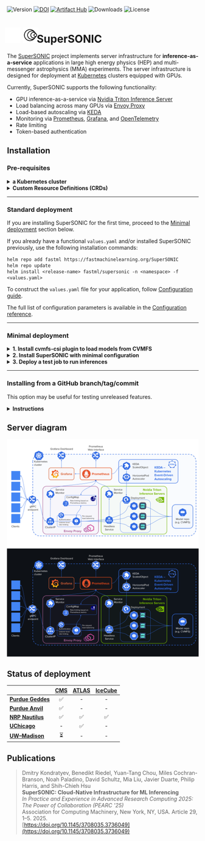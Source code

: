 ![Version](https://img.shields.io/github/v/release/fastmachinelearning/SuperSONIC)
[![DOI](https://zenodo.org/badge/876768230.svg)](https://doi.org/10.5281/zenodo.14815348)
[![Artifact Hub](https://img.shields.io/endpoint?url=https://artifacthub.io/badge/repository/supersonic)](https://artifacthub.io/packages/search?repo=supersonic)
![Downloads](https://img.shields.io/github/downloads/fastmachinelearning/SuperSONIC/total)
![License](https://img.shields.io/github/license/fastmachinelearning/SuperSONIC)

<h1>
<span style="margin: -10px -10px -10px -5px">
  <img src="./docs/img/SuperSONIC_small_light_128.png#gh-dark-mode-only" alt="logo" height="40">
  <img src="./docs/img/SuperSONIC_small_128.png#gh-light-mode-only" alt="logo" height="40">
</span>
   SuperSONIC
</h1>

The [SuperSONIC](http://fastmachinelearning.org/SuperSONIC/ "SuperSONIC") project implements server infrastructure for **inference-as-a-service**
applications in large high energy physics (HEP) and multi-messenger astrophysics
(MMA) experiments. The server infrastructure is designed for deployment at [Kubernetes](https://kubernetes.io) clusters equipped with GPUs.

Currently, SuperSONIC supports the following functionality:
- GPU inference-as-a-service via [Nvidia Triton Inference Server](https://developer.nvidia.com/triton-inference-server)
- Load balancing across many GPUs via [Envoy Proxy](envoyproxy.io)
- Load-based autoscaling via [KEDA](keda.sh)
- Monitoring via [Prometheus](https://prometheus.io), [Grafana](https://grafana.com), and [OpenTelemetry](https://opentelemetry.io/docs/collector/)
- Rate limiting
- Token-based authentication


## Installation

### Pre-requisites

  <details>
  <summary><strong>a Kubernetes cluster</strong></summary>
  ideally with access to GPUs, but CPUs are enough for a minimal deployment.
  </details>

  <details>
  <summary><strong>Custom Resource Definitions (CRDs)</strong></summary>

  These CRDs are not required for a minimal deployment.

  - [Prometheus](https://prometheus.io) CRDs

    If you are using an established Kubernetes cluster (e.g. at an HPC), there is a high chance that these CRDs are already installed. Otherwise, cluster admin can use the following commands:
    <details>
    <summary><strong>How to install Prometheus CRDs</strong></summary>

    ```
    helm repo add prometheus-community https://prometheus-community.github.io/helm-charts
    helm repo update
    kubectl create namespace monitoring
    helm install prometheus-operator prometheus-community/kube-prometheus-stack --namespace monitoring --set prometheusOperator.createCustomResource=false --set defaultRules.create=false --set alertmanager.enabled=false --set prometheus.enabled=false --set grafana.enabled=false
    ```
    </details>
  - [KEDA](https://keda.sh) CRDs (only if using autoscaling)
    
    <details>
    <summary><strong>How to install Prometheus CRDs</strong></summary>

    ```
    helm repo add kedacore https://kedacore.github.io/charts
    helm repo update
    kubectl create namespace keda
    helm install keda kedacore/keda --namespace keda
    ```
    </details>
  </details>

---

### Standard deployment

If you are installing SuperSONIC for the first time, proceed to the [Minimal deployment](#minimal-deployment) section below.

If you already have a functional `values.yaml` and/or installed SuperSONIC previously, use the following installation commands:

```
helm repo add fastml https://fastmachinelearning.org/SuperSONIC
helm repo update
helm install <release-name> fastml/supersonic -n <namespace> -f <values.yaml>
```

To construct the `values.yaml` file for your application, follow [Configuration guide](http://fastmachinelearning.org/SuperSONIC/configuration-guide.html "Configuration guide").

The full list of configuration parameters is available in the [Configuration reference](http://fastmachinelearning.org/SuperSONIC/configuration-reference.html "Configuration reference").

---

### Minimal deployment

<details>
<summary><strong>1. Install cvmfs-csi plugin to load models from CVMFS</strong></summary>

For an example installation, we will use CMS models loaded from [CVMFS](https://cvmfs.readthedocs.io/en/stable/). SuperSONIC allows other types of model repository, including 
an arbitrary Persistent Volume, an NFS volume, or S3 storage.

[cvmfs-csi](https://github.com/cvmfs-contrib/cvmfs-csi) plugin allows to easily mount CVMFS
into a Kubernetes cluster by creating a new storage class. A Persistent Volume created with this
storage class will have CVMFS contents visible inside. 

Cluster admin can use the following commands to install `cvmfs-csi`:
```
kubectl create namespace cvmfs-csi
helm install -n cvmfs-csi cvmfs-csi oci://registry.cern.ch/kubernetes/charts/cvmfs-csi --values cvmfs/values-cvmfs-csi.yaml
kubectl apply -f cvmfs/cvmfs-storageclass.yaml -n cvmfs-csi
```
</details>

<details>
<summary><strong>2. Install SuperSONIC with minimal configuration</strong></summary>

The minimal deployment will install only a single CPU-based Triton server and an Envoy Proxy.
We will use [`values/values-minimal.yaml`](values/values-minimal.yaml) as our minimal
configuration file.

```
helm repo add fastml https://fastmachinelearning.org/SuperSONIC
helm repo update
helm install <release-name> fastml/supersonic -n <namespace> -f values/values-minimal.yaml
```
</details>

<details>
<summary><strong>3. Deploy a test job to run inferences</strong></summary>

To test your SuperSONIC installation, we will create a small [Nvidia Performance Analyzer](https://docs.nvidia.com/deeplearning/triton-inference-server/archives/triton-inference-server-2280/user-guide/docs/user_guide/perf_analyzer.html) job,
which will send a single inference request with random input data to Envoy Proxy endpoint.

1. In `tests/perf-analyzer-job.yaml`, edit the following parameters to match your deployment:

    ```
    metadata:
      namespace: <namespace>
    ```

    In `perf_analyzer` command: 

    ```
    -u <release-name>.<namespace>.svc.cluster.local:8001
    ```

2. Submit the job to your Kubernetes cluster:

    ```
    kubectl apply -n <namespace> -f tests/perf-analyzer-job.yaml
    ```

3. Track job performance and inspect logs:

    ```
    kubectl get pods -l job-name=perf-analyzer-job -n <namespace>
    kubectl logs <pod-name> -n <namespace>
    ```

</details>

---

### Installing from a GitHub branch/tag/commit

This option may be useful for testing unreleased features.
<details>
<summary><strong>Instructions</strong></summary>

```
git clone https://github.com/fastmachinelearning/SuperSONIC.git
cd SuperSONIC
git checkout <branch-or-commit>
helm dependency build helm/supersonic
helm install <release-name> helm/supersonic -n <namespace> -f <your-values.yaml>
```

</details>


## Server diagram

<p align="center">
  <img src="https://github.com/fastmachinelearning/SuperSONIC/blob/main/docs/img/diagram.svg#gh-light-mode-only" alt="diagram" width="700"/>
  <img src="https://github.com/fastmachinelearning/SuperSONIC/blob/main/docs/img/diagram-dark.svg#gh-dark-mode-only" alt="diagram-dark" width="700"/>
</p>


## Status of deployment

|  | **[CMS](https://home.cern/science/experiments/cms)**      | **[ATLAS](https://home.cern/science/experiments/atlas)**    | **[IceCube](https://icecube.wisc.edu)**  |
|:---|:---:|:---:|:---:|
| **[Purdue Geddes](https://www.rcac.purdue.edu/compute/geddes)**   | ✅ | - | - |
| **[Purdue Anvil](https://www.rcac.purdue.edu/compute/anvil)**   | ✅ | - | - |
| **[NRP Nautilus](https://docs.nationalresearchplatform.org)**    | ✅  |  ✅ |   ✅   |
| **[UChicago](https://af.uchicago.edu/)**    |  -  |  ✅ |   -   |
| **[UW–Madison](https://www.hep.wisc.edu/cms/comp/)**  | ⏳ | - | - |

## Publications

> Dmitry Kondratyev, Benedikt Riedel, Yuan-Tang Chou, Miles Cochran-Branson, Noah Paladino, David Schultz, Mia Liu, Javier Duarte, Philip Harris, and Shih-Chieh Hsu  
> **SuperSONIC: Cloud-Native Infrastructure for ML Inferencing**  
> *In Practice and Experience in Advanced Research Computing 2025: The Power of Collaboration (PEARC '25)*  
> Association for Computing Machinery, New York, NY, USA. Article 29, 1–5. 2025.  
> [https://doi.org/10.1145/3708035.3736049](https://doi.org/10.1145/3708035.3736049)
